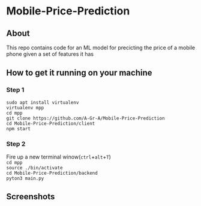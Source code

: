# Mobile-Price-Prediction
## About  
This repo contains code for an ML model for precicting the price of a mobile phone given a set of features it has
## How to get it running on your machine  
### Step 1
`sudo apt install virtualenv`  
`virtualenv mpp`  
`cd mpp`  
`git clone https://github.com/A-Gr-A/Mobile-Price-Prediction`  
`cd Mobile-Price-Prediction/client`  
`npm start`  
### Step 2
Fire up a new terminal winow(`ctrl`+`alt`+`T`)  
`cd mpp`  
`source ./bin/activate`  
`cd Mobile-Price-Prediction/backend`  
`pyton3 main.py`  


## Screenshots  

